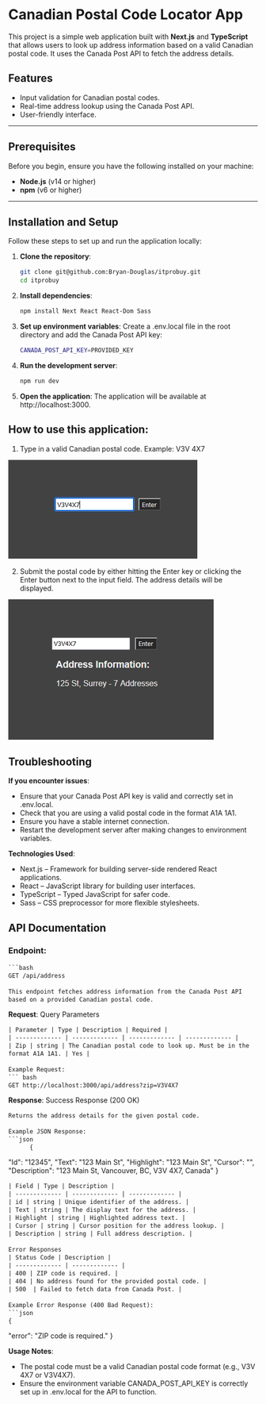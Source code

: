 # Canadian Postal Code Locator App

This project is a simple web application built with **Next.js** and **TypeScript** that allows users to look up address information based on a valid Canadian postal code. It uses the Canada Post API to fetch the address details.

## Features

- Input validation for Canadian postal codes.
- Real-time address lookup using the Canada Post API.
- User-friendly interface.

---

## Prerequisites

Before you begin, ensure you have the following installed on your machine:

- **Node.js** (v14 or higher)
- **npm** (v6 or higher)

---

## Installation and Setup

Follow these steps to set up and run the application locally:

1. **Clone the repository**:
    ```bash
   git clone git@github.com:Bryan-Douglas/itprobuy.git
   cd itprobuy


2. **Install dependencies**:
    ```bash
    npm install Next React React-Dom Sass

3. **Set up environment variables**:
    Create a .env.local file in the root directory and add the Canada Post API key:
    ```bash
    CANADA_POST_API_KEY=PROVIDED_KEY

4. **Run the development server**:
    ```bash
    npm run dev

5. **Open the application**:
    The application will be available at http://localhost:3000.

## How to use this application:

1) Type in a valid Canadian postal code.
    Example: V3V 4X7

![input with a valid Canadian Postal Code](public/Postal_Locator.PNG)

2) Submit the postal code by either hitting the Enter key or clicking the Enter button next to the input field. The address details will be displayed.

![Address information being shown from the result searched in the input](public/Postal_Locator_Results.PNG)

## Troubleshooting

**If you encounter issues**:

   - Ensure that your Canada Post API key is valid and correctly set in .env.local.
   - Check that you are using a valid postal code in the format A1A 1A1.
   - Ensure you have a stable internet connection.
   - Restart the development server after making changes to environment variables.

**Technologies Used**:

   - Next.js – Framework for building server-side rendered React applications.
   - React – JavaScript library for building user interfaces.
   - TypeScript – Typed JavaScript for safer code.
   - Sass – CSS preprocessor for more flexible stylesheets.

## API Documentation

### **Endpoint**:
    ```bash
    GET /api/address

    This endpoint fetches address information from the Canada Post API based on a provided Canadian postal code.

**Request**:
    Query Parameters 

    | Parameter | Type | Description | Required |
    | ------------- | ------------- | ------------- | ------------- |
    | Zip | string | The Canadian postal code to look up. Must be in the format A1A 1A1. | Yes | 

    Example Request:
    ``` bash
    GET http://localhost:3000/api/address?zip=V3V4X7

**Response**:
    Success Response (200 OK)

    Returns the address details for the given postal code.

    Example JSON Response:  
    ```json
          {
  "Id": "12345",
  "Text": "123 Main St",
  "Highlight": "123 Main St",
  "Cursor": "",
  "Description": "123 Main St, Vancouver, BC, V3V 4X7, Canada"
}

    | Field | Type | Description |
    | ------------- | ------------- | ------------- |
    | id | string | Unique identifier of the address. |
    | Text | string | The display text for the address. |
    | Highlight | string | Highlighted address text. |
    | Cursor | string | Cursor position for the address lookup. |
    | Description | string | Full address description. |

    Error Responses
    | Status Code | Description |
    | ------------- | ------------- |
    | 400 | ZIP code is required. |
    | 404 | No address found for the provided postal code. |
    | 500  | Failed to fetch data from Canada Post. |

    Example Error Response (400 Bad Request):
    ```json
    {
  "error": "ZIP code is required."
}

**Usage Notes**:
   - The postal code must be a valid Canadian postal code format (e.g., V3V 4X7 or V3V4X7).
   - Ensure the environment variable CANADA_POST_API_KEY is correctly set up in .env.local for the API to function.